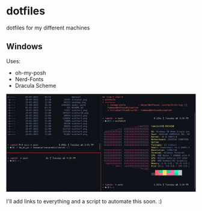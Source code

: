 # dotfiles
dotfiles for my different machines

## Windows

Uses:
- oh-my-posh
- Nerd-Fonts
- Dracula Scheme

<img src="./images/windows-terminal.JPG" alt="Terminal Image" style="height: auto; width:800px;"/>

I'll add links to everything and a script to automate this soon.  :)
